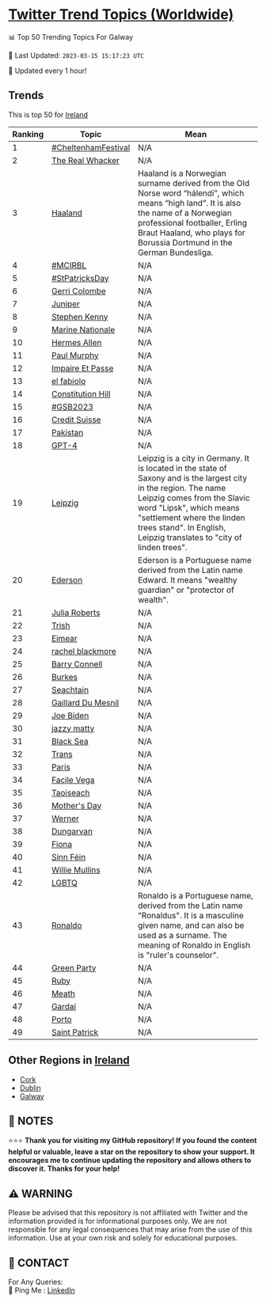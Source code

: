 [Twitter Trend Topics (Worldwide)](https://github.com/ErcinDedeoglu/Twitter-Trend-Topics)
==========


📊 Top 50 Trending Topics For Galway

📆 Last Updated: `2023-03-15 15:17:23 UTC`

🔧 Updated every 1 hour!


## Trends

This is top 50 for [Ireland](</Ireland>)

| Ranking | Topic | Mean |
| ------- | ------------ | ------------ |
| 1 | [#CheltenhamFestival](http://twitter.com/search?q=%23CheltenhamFestival) | N/A |
| 2 | [The Real Whacker](http://twitter.com/search?q=The+Real+Whacker) | N/A |
| 3 | [Haaland](http://twitter.com/search?q=Haaland) | Haaland is a Norwegian surname derived from the Old Norse word “hálendi”, which means “high land”. It is also the name of a Norwegian professional footballer, Erling Braut Haaland, who plays for Borussia Dortmund in the German Bundesliga. |
| 4 | [#MCIRBL](http://twitter.com/search?q=%23MCIRBL) | N/A |
| 5 | [#StPatricksDay](http://twitter.com/search?q=%23StPatricksDay) | N/A |
| 6 | [Gerri Colombe](http://twitter.com/search?q=Gerri+Colombe) | N/A |
| 7 | [Juniper](http://twitter.com/search?q=Juniper) | N/A |
| 8 | [Stephen Kenny](http://twitter.com/search?q=Stephen+Kenny) | N/A |
| 9 | [Marine Nationale](http://twitter.com/search?q=Marine+Nationale) | N/A |
| 10 | [Hermes Allen](http://twitter.com/search?q=Hermes+Allen) | N/A |
| 11 | [Paul Murphy](http://twitter.com/search?q=Paul+Murphy) | N/A |
| 12 | [Impaire Et Passe](http://twitter.com/search?q=Impaire+Et+Passe) | N/A |
| 13 | [el fabiolo](http://twitter.com/search?q=el+fabiolo) | N/A |
| 14 | [Constitution Hill](http://twitter.com/search?q=Constitution+Hill) | N/A |
| 15 | [#GSB2023](http://twitter.com/search?q=%23GSB2023) | N/A |
| 16 | [Credit Suisse](http://twitter.com/search?q=Credit+Suisse) | N/A |
| 17 | [Pakistan](http://twitter.com/search?q=Pakistan) | N/A |
| 18 | [GPT-4](http://twitter.com/search?q=GPT-4) | N/A |
| 19 | [Leipzig](http://twitter.com/search?q=Leipzig) | Leipzig is a city in Germany. It is located in the state of Saxony and is the largest city in the region. The name Leipzig comes from the Slavic word "Lipsk", which means "settlement where the linden trees stand". In English, Leipzig translates to "city of linden trees". |
| 20 | [Ederson](http://twitter.com/search?q=Ederson) | Ederson is a Portuguese name derived from the Latin name Edward. It means "wealthy guardian" or "protector of wealth". |
| 21 | [Julia Roberts](http://twitter.com/search?q=Julia+Roberts) | N/A |
| 22 | [Trish](http://twitter.com/search?q=Trish) | N/A |
| 23 | [Eimear](http://twitter.com/search?q=Eimear) | N/A |
| 24 | [rachel blackmore](http://twitter.com/search?q=rachel+blackmore) | N/A |
| 25 | [Barry Connell](http://twitter.com/search?q=Barry+Connell) | N/A |
| 26 | [Burkes](http://twitter.com/search?q=Burkes) | N/A |
| 27 | [Seachtain](http://twitter.com/search?q=Seachtain) | N/A |
| 28 | [Gaillard Du Mesnil](http://twitter.com/search?q=Gaillard+Du+Mesnil) | N/A |
| 29 | [Joe Biden](http://twitter.com/search?q=Joe+Biden) | N/A |
| 30 | [jazzy matty](http://twitter.com/search?q=jazzy+matty) | N/A |
| 31 | [Black Sea](http://twitter.com/search?q=Black+Sea) | N/A |
| 32 | [Trans](http://twitter.com/search?q=Trans) | N/A |
| 33 | [Paris](http://twitter.com/search?q=Paris) | N/A |
| 34 | [Facile Vega](http://twitter.com/search?q=Facile+Vega) | N/A |
| 35 | [Taoiseach](http://twitter.com/search?q=Taoiseach) | N/A |
| 36 | [Mother's Day](http://twitter.com/search?q=Mother%27s+Day) | N/A |
| 37 | [Werner](http://twitter.com/search?q=Werner) | N/A |
| 38 | [Dungarvan](http://twitter.com/search?q=Dungarvan) | N/A |
| 39 | [Fiona](http://twitter.com/search?q=Fiona) | N/A |
| 40 | [Sinn Féin](http://twitter.com/search?q=Sinn+F%c3%a9in) | N/A |
| 41 | [Willie Mullins](http://twitter.com/search?q=Willie+Mullins) | N/A |
| 42 | [LGBTQ](http://twitter.com/search?q=LGBTQ) | N/A |
| 43 | [Ronaldo](http://twitter.com/search?q=Ronaldo) | Ronaldo is a Portuguese name, derived from the Latin name "Ronaldus". It is a masculine given name, and can also be used as a surname. The meaning of Ronaldo in English is "ruler's counselor". |
| 44 | [Green Party](http://twitter.com/search?q=Green+Party) | N/A |
| 45 | [Ruby](http://twitter.com/search?q=Ruby) | N/A |
| 46 | [Meath](http://twitter.com/search?q=Meath) | N/A |
| 47 | [Gardaí](http://twitter.com/search?q=Garda%c3%ad) | N/A |
| 48 | [Porto](http://twitter.com/search?q=Porto) | N/A |
| 49 | [Saint Patrick](http://twitter.com/search?q=Saint+Patrick) | N/A |



## Other Regions in [Ireland](</Ireland>)

* [Cork](</Ireland/Cork.md>)
* [Dublin](</Ireland/Dublin.md>)
* [Galway](</Ireland/Galway.md>)



## 📝 NOTES

⭐⭐⭐ **Thank you for visiting my GitHub repository! If you found the content helpful or valuable, leave a star on the repository to show your support. It encourages me to continue updating the repository and allows others to discover it. Thanks for your help!**


## ⚠️ WARNING

Please be advised that this repository is not affiliated with Twitter and the information provided is for informational purposes only. We are not responsible for any legal consequences that may arise from the use of this information. Use at your own risk and solely for educational purposes.


## 📨 CONTACT

 For Any Queries:  
            🏓 Ping Me : [LinkedIn](https://www.linkedin.com/in/ercindedeoglu/)
